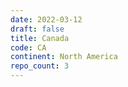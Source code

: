 ```yaml
---
date: 2022-03-12
draft: false
title: Canada
code: CA
continent: North America
repo_count: 3
---
```



